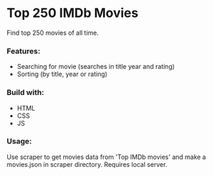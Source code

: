 # Top 250 IMDb Movies
Find top 250 movies of all time.
### Features:
- Searching for movie (searches in title year and rating)
- Sorting (by title, year or rating)

### Build with:
- HTML
- CSS
- JS

### Usage:
Use scraper to get movies data from 'Top IMDb movies' and make a movies.json in scraper directory. Requires local server.